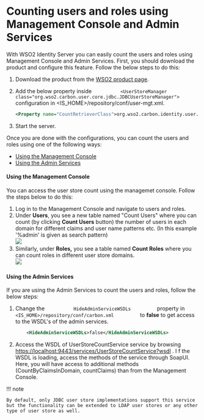 # Counting users and roles using Management Console and Admin Services

With WSO2 Identity Server you can easily count the users and roles using
Management Console and Admin Services. First, you should download the
product and configure this feature. Follow the below steps to do this:

1.  Download the product from the [WSO2 product
    page](https://wso2.com/platform).
2.  Add the below property inside
    `           <UserStoreManager class="org.wso2.carbon.user.core.jdbc.JDBCUserStoreManager">          `
    configuration in \<IS\_HOME\>/repository/conf/user-mgt.xml.

    ``` xml
    <Property name="CountRetrieverClass">org.wso2.carbon.identity.user.store.count.jdbc.JDBCUserStoreCountRetriever</Property>
    ```

3.  Start the server.  
      

Once you are done with the configurations, you can count the users and
roles using one of the following ways:

-   [Using the Management
    Console](#CountingusersandrolesusingManagementConsoleandAdminServices-UsingtheManagementConsole)
-   [Using the Admin
    Services](#CountingusersandrolesusingManagementConsoleandAdminServices-UsingtheAdminServices)

#### Using the Management Console

You can access the user store count using the managemet console. Follow
the steps below to do this:

1.  Log in to the Management Console and navigate to users and roles.
2.  Under **Users**, you see a new table named "Count Users" where you
    can count (by clicking **Count Users** button) the number of users
    in each domain for different claims and user name patterns etc. (In
    this example '%admin' is given as search pattern)  
    ![](../../assets/img//103330053/103330054.png) 
3.  Similarly, under **Roles,** you see a table named **Count Roles**
    where you can count roles in different user store domains.  
    ![](../../assets/img//103330053/103330055.png) 

#### Using the Admin Services

If you are using the Admin Services to count the users and roles, follow
the below steps:

1.  Change the `           HideAdminServiceWSDLs          ` property in
    `           <IS_HOME>/repository/conf/carbon.xml          ` to
    **false** to get access to the WSDL's of the admin services.

    ``` xml
        <HideAdminServiceWSDLs>false</HideAdminServiceWSDLs>
    ```

2.  Access the WSDL of UserStoreCountService service by browsing
    <https://localhost:9443/services/UserStoreCountService?wsdl> . I f
    the WSDL is loading, access the methods of the service through
    SoapUI. Here, you will have access to additional methods
    (CountByClaimsInDomain, countClaims) than from the Management
    Console.

!!! note
    
    By default, only JDBC user store implementations support this service
    but the functionality can be extended to LDAP user stores or any other
    type of user store as well.
    
